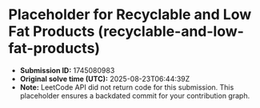 # Placeholder for Recyclable and Low Fat Products (recyclable-and-low-fat-products)

- **Submission ID:** 1745080983
- **Original solve time (UTC):** 2025-08-23T06:44:39Z
- **Note:** LeetCode API did not return code for this submission.
  This placeholder ensures a backdated commit for your contribution graph.
